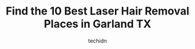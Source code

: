 ---
layout: ampstory
image: https://i0.wp.com/www.depkes.org/wp-content/uploads/2023/06/laser-hair-removal-0-in-garland-tx-1685872753.jpeg?resize=640,853
author: techidn
featured: false
description: Discover the impressive array of Laser Hair Removal options in Garland TX, where you can find 10 of the largest Laser Hair Removal establishments in the area. From renowned classics to hidde
title: Find the 10 Best Laser Hair Removal Places in Garland TX
cover:
   title: Find the 10 Best Laser Hair Removal Places in Garland TX
   subtitle: Rickpate
   background: https://www.depkes.org/wp-content/uploads/2023/06/laser-hair-removal-0-in-garland-tx-1685872753.jpeg

pages: 
 - layout: thirds
   top: <h1>#1 Ideal Image Garland</h1>
   bottom: "<p>Wonderful Staff! Eve helped me out with some problems from my last injections (different location) and smoothed them out for me as well as giving me the shape of my dream</p>"
   background: https://www.depkes.org/wp-content/uploads/2023/06/laser-hair-removal-1-in-garland-tx-1685872753.jpeg
   backgroundblur: true
 - layout: thirds
   top: <h1>#2 European Wax Center</h1>
   bottom: "<p>I have be coming here for years now and love it here! Ive had different waxers here but trust them all. They get me in and out with no problems. I leave feeling so clean</p>"
   background: https://www.depkes.org/wp-content/uploads/2023/06/laser-hair-removal-2-in-garland-tx-1685872754.jpeg
   cta:
      link: https://www.depkes.org/blog/find-the-10-best-laser-hair-removal-places-in-garland-tx/
      text: Find the 10 Best Laser Hair Removal Places in Garland TX
 - layout: thirds
   top: <h1>#3 Noor Laser Med Spa</h1>
   bottom: "<p>777 S Central Expy Suite 1-Z, Richardson, TX 75080, United States</p>"
   background: https://www.depkes.org/wp-content/uploads/2023/06/laser-hair-removal-3-in-garland-tx-1685872755.png
   cta:
      link: https://www.depkes.org/blog/find-the-10-best-laser-hair-removal-places-in-garland-tx/
      text: Find the 10 Best Laser Hair Removal Places in Garland TX
 - layout: thirds
   top: <h1>#4 BioDerm Skincare & Laser Center</h1>
   bottom: "<p>315 Coneflower Dr, Garland, TX 75040, United States</p>"
   background: https://images.unsplash.com/photo-1553949345-eb786bb3f7ba?ixlib=rb-4.0.3&ixid=MnwxMjA3fDB8MHxwaG90by1wYWdlfHx8fGVufDB8fHx8&auto=format&fit=crop&w=640&h=853&q=80
   cta:
      link: https://www.depkes.org/blog/find-the-10-best-laser-hair-removal-places-in-garland-tx/
      text: Find the 10 Best Laser Hair Removal Places in Garland TX
 - layout: thirds
   top: <h1>#5 Looks Rx Medical Spa</h1>
   bottom: "<p>3930 Naaman School Rd STE A, Garland, TX 75040, United States</p>"
   background: https://images.unsplash.com/photo-1549241520-425e3dfc01cb?ixlib=rb-4.0.3&ixid=MnwxMjA3fDB8MHxwaG90by1wYWdlfHx8fGVufDB8fHx8&auto=format&fit=crop&w=640&h=853&q=80
   cta:
      link: https://www.depkes.org/blog/find-the-10-best-laser-hair-removal-places-in-garland-tx/
      text: Find the 10 Best Laser Hair Removal Places in Garland TX
 - layout: thirds
   top: <h1>#6 Queens Skin Care Solutions</h1>
   bottom: "<p>305 River Fern Ave, Garland, TX 75040, United States</p>"
   background: https://images.unsplash.com/photo-1564951434112-64d74cc2a2d7?ixlib=rb-4.0.3&ixid=MnwxMjA3fDB8MHxwaG90by1wYWdlfHx8fGVufDB8fHx8&auto=format&fit=crop&w=640&h=853&q=80
   cta:
      link: https://www.depkes.org/blog/find-the-10-best-laser-hair-removal-places-in-garland-tx/
      text: Find the 10 Best Laser Hair Removal Places in Garland TX
 - layout: thirds
   top: <h1>#7 Doctor Edges Hair Restoration & Dermatology Aesthetics</h1>
   bottom: "<p>375 Cedar Sage Dr #200, Garland, TX 75040, United States</p>"
   background: https://images.unsplash.com/photo-1546497974-b213c9efb599?ixlib=rb-4.0.3&ixid=MnwxMjA3fDB8MHxwaG90by1wYWdlfHx8fGVufDB8fHx8&auto=format&fit=crop&w=640&h=853&q=80
   cta:
      link: https://www.depkes.org/blog/find-the-10-best-laser-hair-removal-places-in-garland-tx/
      text: Find the 10 Best Laser Hair Removal Places in Garland TX
 - layout: thirds
   middle: Continue reading...
   background: https://images.unsplash.com/photo-1618556658017-fd9c732d1360?ixlib=rb-4.0.3&ixid=MnwxMjA3fDB8MHxwaG90by1wYWdlfHx8fGVufDB8fHx8&auto=format&fit=crop&w=640&h=853&q=80
   cta:
      link: https://www.depkes.org/blog/find-the-10-best-laser-hair-removal-places-in-garland-tx/
      text: Find the 10 Best Laser Hair Removal Places in Garland TX
      
---